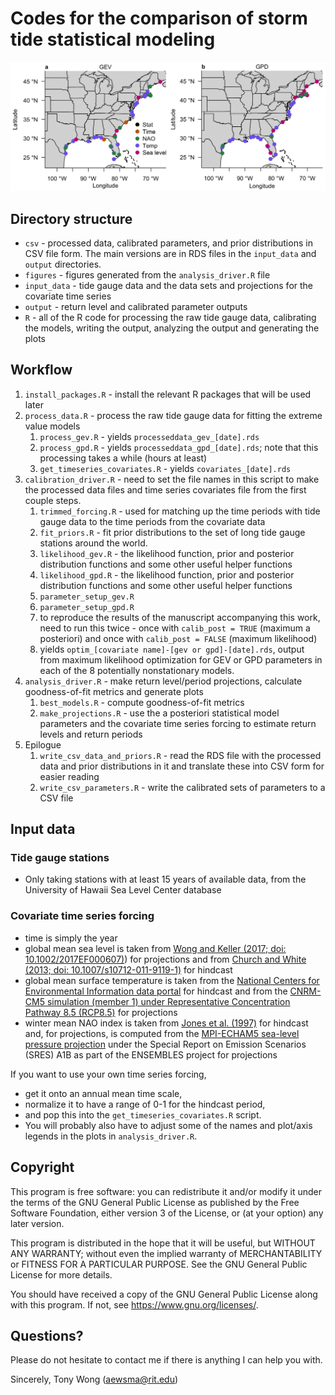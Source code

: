 # Codes for the comparison of storm tide statistical modeling

<img src="./figures/covariate_choice_map_NPS_cropped.png" width="550">

## Directory structure

* `csv` - processed data, calibrated parameters, and prior distributions in CSV file form. The main versions are in RDS files in the `input_data` and `output` directories.
* `figures` - figures generated from the `analysis_driver.R` file
* `input_data` - tide gauge data and the data sets and projections for the covariate time series
* `output` - return level and calibrated parameter outputs
* `R` - all of the R code for processing the raw tide gauge data, calibrating the models, writing the output, analyzing the output and generating the plots

## Workflow

1. `install_packages.R` - install the relevant R packages that will be used later
1. `process_data.R` - process the raw tide gauge data for fitting the extreme value models
    1. `process_gev.R` - yields `processeddata_gev_[date].rds`
    1. `process_gpd.R` - yields `processeddata_gpd_[date].rds`; note that this processing takes a while (hours at least)
    1. `get_timeseries_covariates.R` - yields `covariates_[date].rds`
1. `calibration_driver.R` - need to set the file names in this script to make the processed data files and time series covariates file from the first couple steps.
    1. `trimmed_forcing.R` - used for matching up the time periods with tide gauge data to the time periods from the covariate data
    1. `fit_priors.R` - fit prior distributions to the set of long tide gauge stations around the world.
    1. `likelihood_gev.R` - the likelihood function, prior and posterior distribution functions and some other useful helper functions
    1. `likelihood_gpd.R` - the likelihood function, prior and posterior distribution functions and some other useful helper functions
    1. `parameter_setup_gev.R`
    1. `parameter_setup_gpd.R`
    1. to reproduce the results of the manuscript accompanying this work, need to run this twice - once with `calib_post = TRUE` (maximum a posteriori) and once with `calib_post = FALSE` (maximum likelihood)
    1. yields `optim_[covariate name]-[gev or gpd]-[date].rds`, output from maximum likelihood optimization for GEV or GPD parameters in each of the 8 potentially nonstationary models.
1. `analysis_driver.R` - make return level/period projections, calculate goodness-of-fit metrics and generate plots
    1. `best_models.R` - compute goodness-of-fit metrics
    1. `make_projections.R` - use the a posteriori statistical model parameters and the covariate time series forcing to estimate return levels and return periods
1. Epilogue
    1. `write_csv_data_and_priors.R` - read the RDS file with the processed data and prior distributions in it and translate these into CSV form for easier reading
    1. `write_csv_parameters.R` - write the calibrated sets of parameters to a CSV file

## Input data

### Tide gauge stations

* Only taking stations with at least 15 years of available data, from the University of Hawaii Sea Level Center database

### Covariate time series forcing

* time is simply the year
* global mean sea level is taken from [Wong and Keller (2017; doi: 10.1002/2017EF000607)](https://agupubs.onlinelibrary.wiley.com/doi/abs/10.1002/2017EF000607)) for projections and from [Church and White (2013; doi: 10.1007/s10712-011-9119-1)](https://link.springer.com/article/10.1007/s10712-011-9119-1) for hindcast
* global mean surface temperature is taken from the [National Centers for Environmental Information data portal](http://www.ncdc.noaa.gov/cag/) for hindcast and from the [CNRM-CM5 simulation (member 1) under Representative Concentration Pathway 8.5 (RCP8.5)](http://cmip-pcmdi.llnl.gov/cmip5/) for projections
* winter mean NAO index is taken from [Jones et al. (1997)](https://doi.org/10.1002/(SICI)1097-0088(19971115)17:13%3C1433::AID-JOC203%3E3.0.CO;2-P) for hindcast and, for projections, is computed from the [MPI-ECHAM5 sea-level pressure projection](http://www.mpimet.mpg.de/fileadmin/models/echam/mpi_report_349.pdf) under the Special Report on Emission Scenarios (SRES) A1B as part of the ENSEMBLES project for projections

If you want to use your own time series forcing,
* get it onto an annual mean time scale,
* normalize it to have a range of 0-1 for the hindcast period,
* and pop this into the `get_timeseries_covariates.R` script.
* You will probably also have to adjust some of the names and plot/axis legends in the plots in `analysis_driver.R`.

## Copyright

 This program is free software: you can redistribute it and/or modify it under the terms of the GNU General Public License as published by the Free Software Foundation, either version 3 of the License, or (at your option) any later version.

 This program is distributed in the hope that it will be useful, but WITHOUT ANY WARRANTY; without even the implied warranty of MERCHANTABILITY or FITNESS FOR A PARTICULAR PURPOSE.  See the GNU General Public License for more details.

 You should have received a copy of the GNU General Public License along with this program.  If not, see <https://www.gnu.org/licenses/>.

## Questions?

Please do not hesitate to contact me if there is anything I can help you with.

Sincerely, Tony Wong (aewsma@rit.edu)
